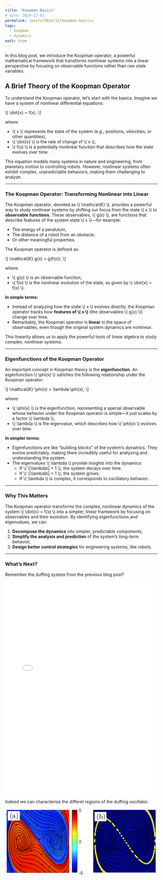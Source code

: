 ```yaml
---
title: "Koopman Basics"
# date: 2024-12-02
permalink: /posts/2024/12/koopman-basics/
tags:
  - koopman
  - dynamics
math: true
---
```

In this blog post, we introduce the Koopman operator, a powerful mathematical framework that transforms nonlinear systems into a linear perspective by focusing on observable functions rather than raw state variables.

## A Brief Theory of the Koopman Operator

To understand the Koopman operator, let’s start with the basics. Imagine we have a system of nonlinear differential equations:

\\[
\dot{x} = f(x),
\\]

where:
- \\( x \\) represents the state of the system (e.g., positions, velocities, or other quantities),
- \\( \dot{x} \\) is the rate of change of \\( x \\),
- \\( f(x) \\) is a potentially nonlinear function that describes how the state evolves over time.

This equation models many systems in nature and engineering, from planetary motion to controlling robots. However, nonlinear systems often exhibit complex, unpredictable behaviors, making them challenging to analyze.

---

### **The Koopman Operator: Transforming Nonlinear into Linear**

The Koopman operator, denoted as \\( \mathcal{K} \\), provides a powerful way to study nonlinear systems by shifting our focus from the state \\( x \\) to **observable functions**. These observables, \\( g(x) \\), are functions that describe features of the system state \\( x \\)—for example:
- The energy of a pendulum,
- The distance of a robot from an obstacle,
- Or other meaningful properties.

The Koopman operator is defined as:

\\[
\mathcal{K} g(x) = g(f(x)),
\\]

where:
- \\( g(x) \\) is an observable function,
- \\( f(x) \\) is the nonlinear evolution of the state, as given by \\( \dot{x} = f(x) \\).

**In simple terms:**
- Instead of analyzing how the state \\( x \\) evolves directly, the Koopman operator tracks how **features of \\( x \\)** (the observables \\( g(x) \\)) change over time.
- Remarkably, the Koopman operator is **linear** in the space of observables, even though the original system dynamics are nonlinear.

This linearity allows us to apply the powerful tools of linear algebra to study complex, nonlinear systems.

---

### **Eigenfunctions of the Koopman Operator**

An important concept in Koopman theory is the **eigenfunction**. An eigenfunction \\( \phi(x) \\) satisfies the following relationship under the Koopman operator:

\\[
\mathcal{K} \phi(x) = \lambda \phi(x),
\\]

where:
- \\( \phi(x) \\) is the eigenfunction, representing a special observable whose behavior under the Koopman operator is simple—it just scales by a factor \\( \lambda \\),
- \\( \lambda \\) is the eigenvalue, which describes how \\( \phi(x) \\) evolves over time.

**In simpler terms:**
- Eigenfunctions are like “building blocks” of the system’s dynamics. They evolve predictably, making them incredibly useful for analyzing and understanding the system.
- The eigenvalues \\( \lambda \\) provide insights into the dynamics:
  - If \\( \\|\lambda\\| < 1 \\), the system decays over time.
  - If \\( \\|\lambda\\| > 1 \\), the system grows.
  - If \\( \lambda \\) is complex, it corresponds to oscillatory behavior.

---

### **Why This Matters**

The Koopman operator transforms the complex, nonlinear dynamics of the system \\( \dot{x} = f(x) \\) into a simpler, linear framework by focusing on observables and their evolution. By identifying eigenfunctions and eigenvalues, we can:
1. **Decompose the dynamics** into simpler, predictable components,
2. **Simplify the analysis and prediction** of the system’s long-term behavior,
3. **Design better control strategies** for engineering systems, like robots.

---

### **What’s Next?**
Remember the duffing system from the previous blog post? 
<!-- markdownlint-disable -->
<iframe src="/files/phase_portrait_duffing.html" width="100%" height="700px" frameborder="0"></iframe>
<!-- markdownlint-enable -->

Indeed we can characterize the differet regions of the duffing oscillator.

![Duffing system with Koopman](/files/duffing_manifold.png)


